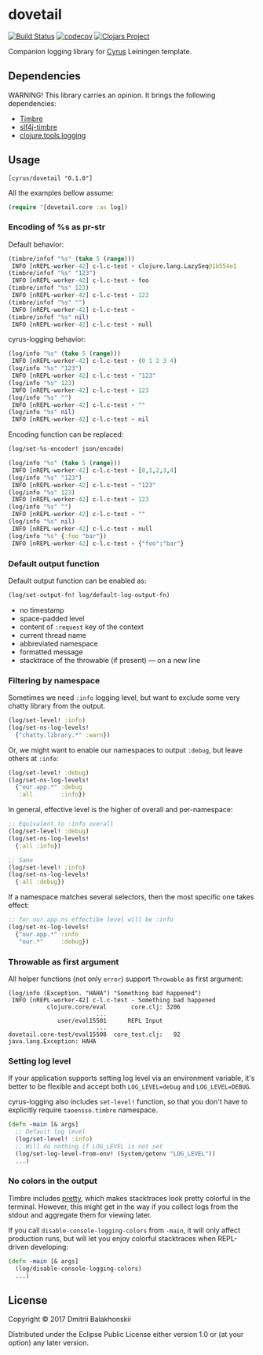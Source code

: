 # dovetail

[![Build Status](https://travis-ci.org/dryewo/dovetail.svg?branch=master)](https://travis-ci.org/dryewo/dovetail)
[![codecov](https://codecov.io/gh/dryewo/dovetail/branch/master/graph/badge.svg)](https://codecov.io/gh/dryewo/dovetail)
[![Clojars Project](https://img.shields.io/clojars/v/cyrus/dovetail.svg)](https://clojars.org/cyrus/dovetail)

Companion logging library for [Cyrus] Leiningen template.

## Dependencies

WARNING! This library carries an opinion.
It brings the following dependencies:

* [Timbre]
* [slf4j-timbre]
* [clojure.tools.logging]

## Usage

```edn
[cyrus/dovetail "0.1.0"]
```

All the examples bellow assume:
```clj
(require '[dovetail.core :as log])
```

### Encoding of %s as pr-str

Default behavior:

```clj
(timbre/infof "%s" (take 5 (range)))
 INFO [nREPL-worker-42] c-l.c-test - clojure.lang.LazySeq@1b554e1
(timbre/infof "%s" "123")
 INFO [nREPL-worker-42] c-l.c-test - foo
(timbre/infof "%s" 123)
 INFO [nREPL-worker-42] c-l.c-test - 123
(timbre/infof "%s" "")
 INFO [nREPL-worker-42] c-l.c-test - 
(timbre/infof "%s" nil)
 INFO [nREPL-worker-42] c-l.c-test - null
```

cyrus-logging behavior:

```clj
(log/info "%s" (take 5 (range)))
 INFO [nREPL-worker-42] c-l.c-test - (0 1 2 3 4)
(log/info "%s" "123")
 INFO [nREPL-worker-42] c-l.c-test - "123"
(log/info "%s" 123)
 INFO [nREPL-worker-42] c-l.c-test - 123
(log/info "%s" "")
 INFO [nREPL-worker-42] c-l.c-test - ""
(log/info "%s" nil)
 INFO [nREPL-worker-42] c-l.c-test - nil
```

Encoding function can be replaced:

```clj
(log/set-%s-encoder! json/encode)

(log/info "%s" (take 5 (range)))
 INFO [nREPL-worker-42] c-l.c-test - [0,1,2,3,4]
(log/info "%s" "123")
 INFO [nREPL-worker-42] c-l.c-test - "123"
(log/info "%s" 123)
 INFO [nREPL-worker-42] c-l.c-test - 123
(log/info "%s" "")
 INFO [nREPL-worker-42] c-l.c-test - ""
(log/info "%s" nil)
 INFO [nREPL-worker-42] c-l.c-test - null
(log/info "%s" {:foo "bar"})
 INFO [nREPL-worker-42] c-l.c-test - {"foo":"bar"}
```

### Default output function

Default output function can be enabled as:

```clj
(log/set-output-fn! log/default-log-output-fn)
```

* no timestamp
* space-padded level
* content of `:request` key of the context
* current thread name
* abbreviated namespace
* formatted message
* stacktrace of the throwable (if present) — on a new line

### Filtering by namespace

Sometimes we need `:info` logging level, but want to exclude some very chatty library from the output.


```clj
(log/set-level! :info)
(log/set-ns-log-levels!
  {"chatty.library.*" :warn})
```
Or, we might want to enable our namespaces to output `:debug`, but leave others at `:info`:

```clj
(log/set-level! :debug)
(log/set-ns-log-levels!
  {"our.app.*" :debug
   :all        :info})
```

In general, effective level is the higher of overall and per-namespace:

```clj
;; Equivalent to :info overall
(log/set-level! :debug)
(log/set-ns-log-levels!
  {:all :info})

;; Same
(log/set-level! :info)
(log/set-ns-log-levels!
  {:all :debug})
```

If a namespace matches several selectors, then the most specific one takes effect:

```clj
;; for our.app.ns effectibe level will be :info
(log/set-ns-log-levels!
  {"our.app.*" :info
   "our.*"     :debug})
```

### Throwable as first argument

All helper functions (not only `error`) support `Throwable` as first argument:

```
(log/info (Exception. "HAHA") "Something bad happened")
 INFO [nREPL-worker-42] c-l.c-test - Something bad happened
           clojure.core/eval       core.clj: 3206
                         ...                     
              user/eval15501      REPL Input     
                         ...                     
dovetail.core-test/eval15508  core_test.clj:   92
java.lang.Exception: HAHA
```

### Setting log level

If your application supports setting log level via an environment variable,
it's better to be flexible and accept both `LOG_LEVEL=debug` and `LOG_LEVEL=DEBUG`.

cyrus-logging also includes `set-level!` function, so that you don't have to explicitly require `taoensso.timbre` namespace.

```clj
(defn -main [& args]
  ;; Default log level
  (log/set-level! :info)
  ;; Will do nothing if LOG_LEVEL is not set
  (log/set-log-level-from-env! (System/getenv "LOG_LEVEL"))
  ...)
```

### No colors in the output

Timbre includes [pretty], which makes stacktraces look pretty colorful in the terminal.
However, this might get in the way if you collect logs from the stdout and aggregate them for viewing later.

If you call `disable-console-logging-colors` from `-main`, it will only affect production runs, but will let you
enjoy colorful stacktraces when REPL-driven developing:

```clj
(defn -main [& args]
  (log/disable-console-logging-colors)
  ...)
```

## License

Copyright © 2017 Dmitrii Balakhonskii

Distributed under the Eclipse Public License either version 1.0 or (at
your option) any later version.

[Cyrus]: https://github.com/dryewo/cyrus
[Timbre]: https://github.com/ptaoussanis/timbre
[slf4j-timbre]: https://github.com/fzakaria/slf4j-timbre
[clojure.tools.logging]: https://github.com/clojure/tools.logging
[pretty]: https://github.com/AvisoNovate/pretty
